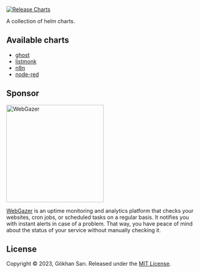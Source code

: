 [![Release Charts](https://github.com/th0th/helm-charts/actions/workflows/release.yml/badge.svg)](https://github.com/th0th/helm-charts/actions/workflows/release.yml)

A collection of helm charts.

## Available charts

* [ghost](./charts/ghost)
* [listmonk](./charts/listmonk)
* [n8n](./charts/n8n)
* [node-red](./charts/node-red)

## Sponsor

[<img alt="WebGazer" src="https://github.com/th0th/helm-charts/assets/698079/04756222-ece9-4b79-abc9-e8ceaf1d92c7" width="256" />](https://www.webgazer.io/?utm_source=github&utm_campaign=helm-charts&utm_term=visual)

[WebGazer](https://www.webgazer.io/?utm_source=github&utm_campaign=helm-charts) is an uptime monitoring
and analytics platform that checks your websites, cron jobs, or scheduled tasks on a regular basis. It notifies you with instant alerts
in case of a problem. That way, you have peace of mind about the status of your service without manually checking it.

## License

Copyright © 2023, Gökhan Sarı. Released under the [MIT License](LICENSE).
